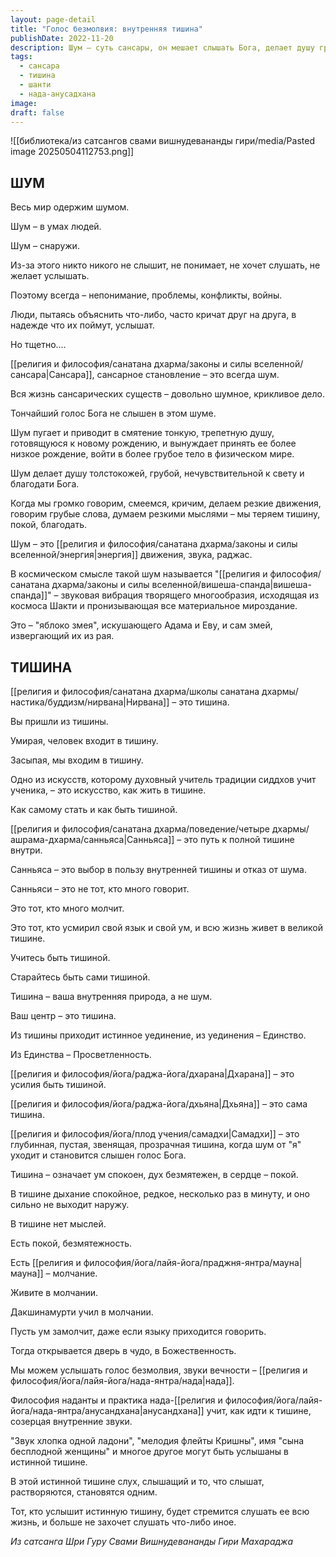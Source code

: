 ```yaml
---
layout: page-detail
title: "Голос безмолвия: внутренняя тишина"
publishDate: 2022-11-20
description: Шум – суть сансары, он мешает слышать Бога, делает душу грубой и приводит к конфликтам. Истинная природа человека – тишина, через которую достигаются уединение, единство и просветление. Практика молчания и внутренней тишины открывает доступ к покою, божественности и голосу вечности, растворяя различия между слышащим и слышимым.
tags:
  - сансара
  - тишина
  - шанти
  - нада-анусадхана
image: 
draft: false
---
```

![[библиотека/из сатсангов свами вишнудевананды гири/media/Pasted image 20250504112753.png]]
## ШУМ  
 Весь мир одержим шумом.

 Шум – в умах людей.

 Шум – снаружи.

 Из-за этого никто никого не слышит, не понимает, не хочет слушать, не желает услышать.

 Поэтому всегда – непонимание, проблемы, конфликты, войны. 

 Люди, пытаясь объяснить что-либо, часто кричат друг на друга, в надежде что их поймут, услышат.

 Но тщетно....

  
 [[религия и философия/санатана дхарма/законы и силы вселенной/сансара|Сансара]], сансарное становление – это всегда шум.

 Вся жизнь сансарических существ – довольно шумное, крикливое дело.

 Тончайший голос Бога не слышен в этом шуме.

  
 Шум пугает и приводит в смятение тонкую, трепетную душу, готовящуюся к новому рождению, и вынуждает принять ее более низкое рождение, войти в более грубое тело в физическом мире.

  
 Шум делает душу толстокожей, грубой, нечувствительной к свету и благодати Бога.

  
 Когда мы громко говорим, смеемся, кричим, делаем резкие движения, говорим грубые слова, думаем резкими мыслями – мы теряем тишину, покой, благодать.

  
 Шум – это [[религия и философия/санатана дхарма/законы и силы вселенной/энергия|энергия]] движения, звука, раджас.

 В космическом смысле такой шум называется "[[религия и философия/санатана дхарма/законы и силы вселенной/вишеша-спанда|вишеша-спанда]]" – звуковая вибрация творящего многообразия, исходящая из космоса Шакти и пронизывающая все материальное мироздание.

 Это – "яблоко змея", искушающего Адама и Еву, и сам змей, извергающий их из рая.

##   
## ТИШИНА
 [[религия и философия/санатана дхарма/школы санатана дхармы/настика/буддизм/нирвана|Нирвана]] – это тишина. 

 Вы пришли из тишины.

 Умирая, человек входит в тишину.

 Засыпая, мы входим в тишину.

  
 Одно из искусств, которому духовный учитель традиции сиддхов учит ученика, – это искусство, как жить в тишине. 

 Как самому стать и как быть тишиной.

  
 [[религия и философия/санатана дхарма/поведение/четыре дхармы/ашрама-дхарма/санньяса|Санньяса]] – это путь к полной тишине внутри.

 Санньяса – это выбор в пользу внутренней тишины и отказ от шума.

 Санньяси – это не тот, кто много говорит.

 Это тот, кто много молчит.

 Это тот, кто усмирил свой язык и свой ум, и всю жизнь живет в великой тишине.

  
 Учитесь быть тишиной.

 Старайтесь быть сами тишиной.

 Тишина – ваша внутренняя природа, а не шум.

 Ваш центр – это тишина.

  
 Из тишины приходит истинное уединение, из уединения – Единство.

 Из Единства – Просветленность.

  
 [[религия и философия/йога/раджа-йога/дхарана|Дхарана]] – это усилия быть тишиной.

 [[религия и философия/йога/раджа-йога/дхьяна|Дхьяна]] – это сама тишина.

 [[религия и философия/йога/плод учения/самадхи|Самадхи]] – это глубинная, пустая, звенящая, прозрачная тишина, когда шум от "я" уходит и становится слышен голос Бога.

  
 Тишина – означает ум спокоен, дух безмятежен, в сердце – покой.

 В тишине дыхание спокойное, редкое, несколько раз в минуту, и оно сильно не выходит наружу. 

  
 В тишине нет мыслей.

 Есть покой, безмятежность.

 Есть [[религия и философия/йога/лайя-йога/праджня-янтра/мауна|мауна]] – молчание.

  
 Живите в молчании.

Дакшинамурти учил в молчании.

 Пусть ум замолчит, даже если языку приходится говорить.

 Тогда открывается дверь в чудо, в Божественность.

 Мы можем услышать голос безмолвия, звуки вечности – [[религия и философия/йога/лайя-йога/нада-янтра/нада|нада]].

  
 Философия наданты и практика нада-[[религия и философия/йога/лайя-йога/нада-янтра/анусандхана|анусандхана]] учит, как идти к тишине, созерцая внутренние звуки.

  
 "Звук хлопка одной ладони", "мелодия флейты Кришны", имя "сына бесплодной женщины" и многое другое могут быть услышаны в истинной тишине.

  
 В этой истинной тишине слух, слышащий и то, что слышат, растворяются, становятся одним.

  
 Тот, кто услышит истинную тишину, будет стремится слушать ее всю жизнь, и больше не захочет слушать что-либо иное.

*Из сатсанга Шри Гуру Свами Вишнудевананды Гири Махараджа*